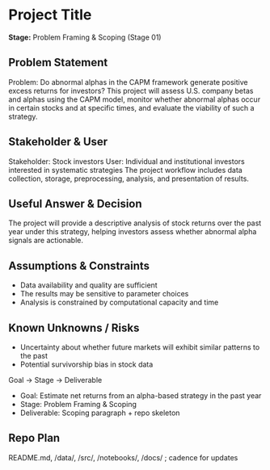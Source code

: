 # Project Title
**Stage:** Problem Framing & Scoping (Stage 01)
## Problem Statement
Problem: Do abnormal alphas in the CAPM framework generate positive excess returns for investors?
This project will assess U.S. company betas and alphas using the CAPM model, monitor whether abnormal alphas occur in certain stocks and at specific times, and evaluate the viability of such a strategy.

## Stakeholder & User
Stakeholder: Stock investors User: Individual and institutional investors interested in systematic strategies
The project workflow includes data collection, storage, preprocessing, analysis, and presentation of results.

## Useful Answer & Decision
The project will provide a descriptive analysis of stock returns over the past year under this strategy, helping investors assess whether abnormal alpha signals are actionable.

## Assumptions & Constraints
* Data availability and quality are sufficient
* The results may be sensitive to parameter choices
* Analysis is constrained by computational capacity and time

## Known Unknowns / Risks
* Uncertainty about whether future markets will exhibit similar patterns to the past
* Potential survivorship bias in stock data

Goal → Stage → Deliverable
* Goal: Estimate net returns from an alpha-based strategy in the past year
* Stage: Problem Framing & Scoping
* Deliverable: Scoping paragraph + repo skeleton

## Repo Plan
README.md, /data/, /src/, /notebooks/, /docs/ ; cadence for updates
